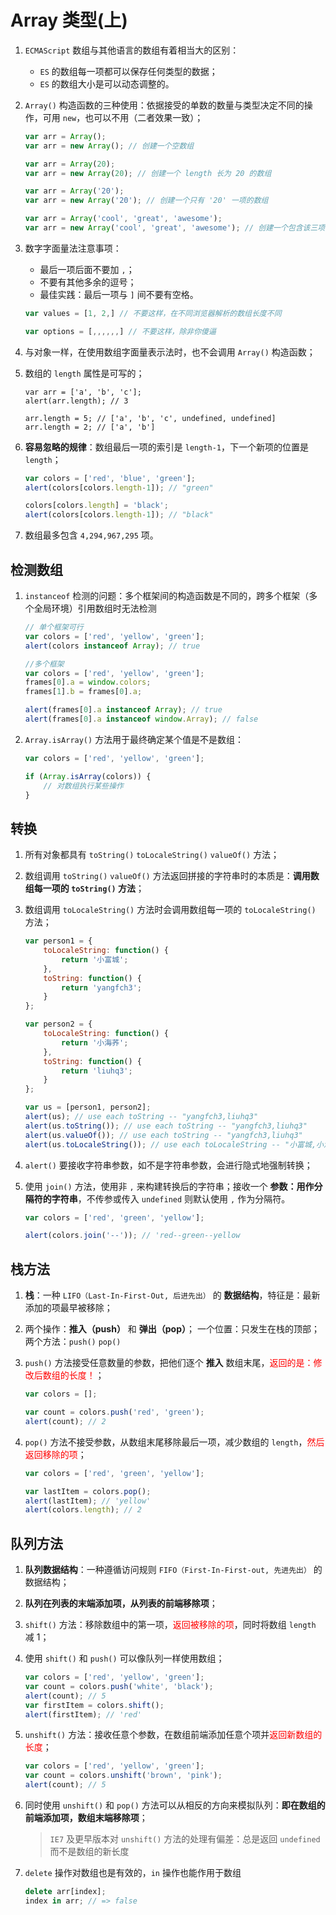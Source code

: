 # Array 类型(上)
1. `ECMAScript` 数组与其他语言的数组有着相当大的区别：
    * `ES` 的数组每一项都可以保存任何类型的数据；
    * `ES` 的数组大小是可以动态调整的。

2. `Array()` 构造函数的三种使用：依据接受的单数的数量与类型决定不同的操作，可用 `new`，也可以不用（二者效果一致）；
    ```javascript
    var arr = Array();
    var arr = new Array(); // 创建一个空数组

    var arr = Array(20);
    var arr = new Array(20); // 创建一个 length 长为 20 的数组

    var arr = Array('20');
    var arr = new Array('20'); // 创建一个只有 '20' 一项的数组

    var arr = Array('cool', 'great', 'awesome');
    var arr = new Array('cool', 'great', 'awesome'); // 创建一个包含该三项的数组
    ```

4. 数字字面量法注意事项：
    * 最后一项后面不要加 `,`；
    * 不要有其他多余的逗号；
    * 最佳实践：最后一项与 `]` 间不要有空格。
    ```javascript
    var values = [1, 2,] // 不要这样，在不同浏览器解析的数组长度不同

    var options = [,,,,,,] // 不要这样，除非你傻逼
    ```
5. 与对象一样，在使用数组字面量表示法时，也不会调用 `Array()` 构造函数；

6. 数组的 `length` 属性是可写的；
    ```
    var arr = ['a', 'b', 'c'];
    alert(arr.length); // 3

    arr.length = 5; // ['a', 'b', 'c', undefined, undefined]
    arr.length = 2; // ['a', 'b']
    ```

7. **容易忽略的规律**：数组最后一项的索引是 `length-1`，下一个新项的位置是 `length`；
    ```javascript
    var colors = ['red', 'blue', 'green'];
    alert(colors[colors.length-1]); // "green"

    colors[colors.length] = 'black';
    alert(colors[colors.length-1]); // "black"
    ```

8. 数组最多包含 `4,294,967,295` 项。

## 检测数组
1. `instanceof` 检测的问题：多个框架间的构造函数是不同的，跨多个框架（多个全局环境）引用数组时无法检测
    ```javascript
    // 单个框架可行
    var colors = ['red', 'yellow', 'green'];
    alert(colors instanceof Array); // true

    //多个框架
    var colors = ['red', 'yellow', 'green'];
    frames[0].a = window.colors;
    frames[1].b = frames[0].a;

    alert(frames[0].a instanceof Array); // true
    alert(frames[0].a instanceof window.Array); // false
    ```
2. `Array.isArray()` 方法用于最终确定某个值是不是数组：
    ```javascript
    var colors = ['red', 'yellow', 'green'];

    if (Array.isArray(colors)) {
        // 对数组执行某些操作
    }
    ```
## 转换
1. 所有对象都具有 `toString()` `toLocaleString()` `valueOf()` 方法；

2. 数组调用 `toString()` `valueOf()` 方法返回拼接的字符串时的本质是：**调用数组每一项的 `toString()` 方法**；

3. 数组调用 `toLocaleString()` 方法时会调用数组每一项的 `toLocaleString()` 方法；
    ```javascript
    var person1 = {
        toLocaleString: function() {
            return '小富城';
        },
        toString: function() {
            return 'yangfch3';
        }
    };

    var person2 = {
        toLocaleString: function() {
            return '小海荞';
        },
        toString: function() {
            return 'liuhq3';
        }
    };

    var us = [person1, person2];
    alert(us); // use each toString -- "yangfch3,liuhq3"
    alert(us.toString()); // use each toString -- "yangfch3,liuhq3"
    alert(us.valueOf()); // use each toString -- "yangfch3,liuhq3"
    alert(us.toLocaleString()); // use each toLocaleString -- "小富城,小海荞"
    ```

4. `alert()` 要接收字符串参数，如不是字符串参数，会进行隐式地强制转换；

5. 使用 `join()` 方法，使用非 `,` 来构建转换后的字符串；接收一个 **参数：用作分隔符的字符串**，不传参或传入 `undefined` 则默认使用 `,` 作为分隔符。
    ```javascript
    var colors = ['red', 'green', 'yellow'];

    alert(colors.join('--')); // 'red--green--yellow
    ```

## 栈方法
1. **栈**：一种 `LIFO（Last-In-First-Out, 后进先出）` 的 **数据结构**，特征是：最新添加的项最早被移除；

2. 两个操作：**推入（push）** 和 **弹出（pop）**；
    一个位置：只发生在栈的顶部；
    两个方法：`push()` `pop()`

3. `push()` 方法接受任意数量的参数，把他们逐个 **推入** 数组末尾，<span style="color:red">返回的是：修改后数组的长度！</span>；
    ```javascript
    var colors = [];

    var count = colors.push('red', 'green');
    alert(count); // 2
    ```

4. `pop()` 方法不接受参数，从数组末尾移除最后一项，减少数组的 `length`，<span style="color:red">然后返回移除的项</span>；
    ```javascript
    var colors = ['red', 'green', 'yellow'];

    var lastItem = colors.pop();
    alert(lastItem); // 'yellow'
    alert(colors.length); // 2
    ```

## 队列方法
1. **队列数据结构**：一种遵循访问规则 `FIFO（First-In-First-out, 先进先出）` 的数据结构；

2. **队列在列表的末端添加项，从列表的前端移除项**；

3. `shift()` 方法：移除数组中的第一项，<span style="color:red">返回被移除的项</span>，同时将数组 `length` 减 1；

4. 使用 `shift()` 和 `push()` 可以像队列一样使用数组；
    ```javascript
    var colors = ['red', 'yellow', 'green'];
    var count = colors.push('white', 'black');
    alert(count); // 5
    var firstItem = colors.shift();
    alert(firstItem); // 'red'
    ```

5. `unshift()` 方法：接收任意个参数，在数组前端添加任意个项并<span style="color:red">返回新数组的长度</span>；
    ```javascript
    var colors = ['red', 'yellow', 'green'];
    var count = colors.unshift('brown', 'pink');
    alert(count); // 5
    ```

6. 同时使用 `unshift()` 和 `pop()` 方法可以从相反的方向来模拟队列：**即在数组的前端添加项，数组末端移除项**；

    > `IE7` 及更早版本对 `unshift()` 方法的处理有偏差：总是返回 `undefined` 而不是数组的新长度

7. `delete` 操作对数组也是有效的，`in` 操作也能作用于数组
    ```javascript
    delete arr[index];
    index in arr; // => false
    ```
